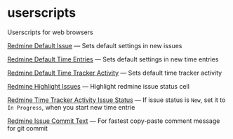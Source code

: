 userscripts
===========

Userscripts for web browsers

[Redmine Default Issue](https://github.com/VovanR/userscripts/raw/master/redmine_default_issue.user.js) — Sets default settings in new issues

[Redmine Default Time Entries](https://github.com/VovanR/userscripts/raw/master/redmine_default_time_entries.user.js) — Sets default settings in new time entries

[Redmine Default Time Tracker Activity](https://github.com/VovanR/userscripts/raw/master/redmine_default_tt_activity.user.js) — Sets default time tracker activity

[Redmine Highlight Issues](https://github.com/VovanR/userscripts/raw/master/redmine_highlight_issues.user.js) — Highlight redmine issue status cell

[Redmine Time Tracker Activity Issue Status](https://github.com/VovanR/userscripts/raw/master/redmine_tt_activity_in_progress.user.js) — If issue status is `New`, set it to `In Progress`, when you start new time entrie

[Redmine Issue Commit Text](https://github.com/VovanR/userscripts/raw/master/redmine_issue_commit_text.user.js) — For fastest copy-paste comment message for git commit
